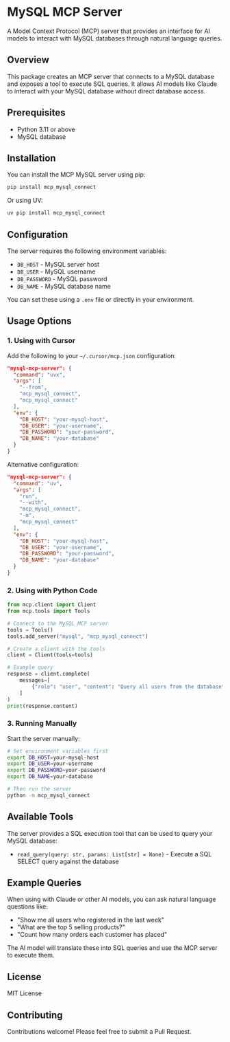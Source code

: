 # MySQL MCP Server

A Model Context Protocol (MCP) server that provides an interface for AI models to interact with MySQL databases through natural language queries.

## Overview

This package creates an MCP server that connects to a MySQL database and exposes a tool to execute SQL queries. It allows AI models like Claude to interact with your MySQL database without direct database access.

## Prerequisites

- Python 3.11 or above
- MySQL database

## Installation

You can install the MCP MySQL server using pip:

```bash
pip install mcp_mysql_connect
```

Or using UV:

```bash
uv pip install mcp_mysql_connect
```

## Configuration

The server requires the following environment variables:

- `DB_HOST` - MySQL server host
- `DB_USER` - MySQL username
- `DB_PASSWORD` - MySQL password
- `DB_NAME` - MySQL database name

You can set these using a `.env` file or directly in your environment.

## Usage Options

### 1. Using with Cursor

Add the following to your `~/.cursor/mcp.json` configuration:

```json
"mysql-mcp-server": {
  "command": "uvx",
  "args": [
    "--from",
    "mcp_mysql_connect",
    "mcp_mysql_connect"
  ],
  "env": {
    "DB_HOST": "your-mysql-host",
    "DB_USER": "your-username",
    "DB_PASSWORD": "your-password",
    "DB_NAME": "your-database"
  }
}
```

Alternative configuration:

```json
"mysql-mcp-server": {
  "command": "uv",
  "args": [
    "run",
    "--with",
    "mcp_mysql_connect",
    "-m",
    "mcp_mysql_connect"
  ],
  "env": {
    "DB_HOST": "your-mysql-host",
    "DB_USER": "your-username",
    "DB_PASSWORD": "your-password",
    "DB_NAME": "your-database"
  }
}
```

### 2. Using with Python Code

```python
from mcp.client import Client
from mcp.tools import Tools

# Connect to the MySQL MCP server
tools = Tools()
tools.add_server("mysql", "mcp_mysql_connect")

# Create a client with the tools
client = Client(tools=tools)

# Example query
response = client.complete(
    messages=[
        {"role": "user", "content": "Query all users from the database"}
    ]
)
print(response.content)
```

### 3. Running Manually

Start the server manually:

```bash
# Set environment variables first
export DB_HOST=your-mysql-host
export DB_USER=your-username
export DB_PASSWORD=your-password
export DB_NAME=your-database

# Then run the server
python -m mcp_mysql_connect
```

## Available Tools

The server provides a SQL execution tool that can be used to query your MySQL database:

- `read_query(query: str, params: List[str] = None)` - Execute a SQL SELECT query against the database

## Example Queries

When using with Claude or other AI models, you can ask natural language questions like:

- "Show me all users who registered in the last week"
- "What are the top 5 selling products?"
- "Count how many orders each customer has placed"

The AI model will translate these into SQL queries and use the MCP server to execute them.

## License

MIT License

## Contributing

Contributions welcome! Please feel free to submit a Pull Request.
